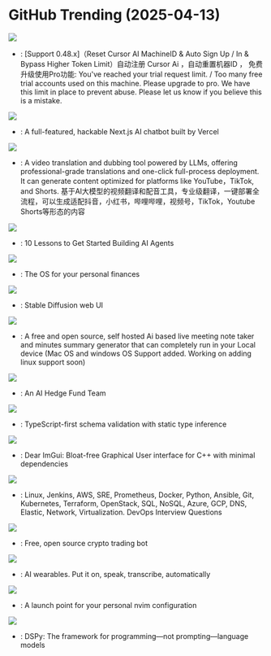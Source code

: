 # GitHub Trending (2025-04-13)

![](https://img.shields.io/badge/Python-New%201-green?style=flat-square&logo=appveyor)
- [](https://github.comundefined): [Support 0.48.x]（Reset Cursor AI MachineID & Auto Sign Up / In & Bypass Higher Token Limit）自动注册 Cursor Ai ，自动重置机器ID ， 免费升级使用Pro功能: You've reached your trial request limit. / Too many free trial accounts used on this machine. Please upgrade to pro. We have this limit in place to prevent abuse. Please let us know if you believe this is a mistake.

![](https://img.shields.io/badge/TypeScript-New%20170-green?style=flat-square&logo=appveyor)
- [](https://github.comundefined): A full-featured, hackable Next.js AI chatbot built by Vercel

![](https://img.shields.io/badge/Go-New%20497-green?style=flat-square&logo=appveyor)
- [](https://github.comundefined): A video translation and dubbing tool powered by LLMs, offering professional-grade translations and one-click full-process deployment. It can generate content optimized for platforms like YouTube，TikTok, and Shorts. 基于AI大模型的视频翻译和配音工具，专业级翻译，一键部署全流程，可以生成适配抖音，小红书，哔哩哔哩，视频号，TikTok，Youtube Shorts等形态的内容

![](https://img.shields.io/badge/Jupyter%20Notebook-New%20540-green?style=flat-square&logo=appveyor)
- [](https://github.comundefined): 10 Lessons to Get Started Building AI Agents

![](https://img.shields.io/badge/Ruby-New%2019-green?style=flat-square&logo=appveyor)
- [](https://github.comundefined): The OS for your personal finances

![](https://img.shields.io/badge/Python-New%2033-green?style=flat-square&logo=appveyor)
- [](https://github.comundefined): Stable Diffusion web UI

![](https://img.shields.io/badge/C%2B%2B-New%20132-green?style=flat-square&logo=appveyor)
- [](https://github.comundefined): A free and open source, self hosted Ai based live meeting note taker and minutes summary generator that can completely run in your Local device (Mac OS and windows OS Support added. Working on adding linux support soon)

![](https://img.shields.io/badge/Python-New%2066-green?style=flat-square&logo=appveyor)
- [](https://github.comundefined): An AI Hedge Fund Team

![](https://img.shields.io/badge/TypeScript-New%20197-green?style=flat-square&logo=appveyor)
- [](https://github.comundefined): TypeScript-first schema validation with static type inference

![](https://img.shields.io/badge/C%2B%2B-New%2047-green?style=flat-square&logo=appveyor)
- [](https://github.comundefined): Dear ImGui: Bloat-free Graphical User interface for C++ with minimal dependencies

![](https://img.shields.io/badge/Python-New%2091-green?style=flat-square&logo=appveyor)
- [](https://github.comundefined): Linux, Jenkins, AWS, SRE, Prometheus, Docker, Python, Ansible, Git, Kubernetes, Terraform, OpenStack, SQL, NoSQL, Azure, GCP, DNS, Elastic, Network, Virtualization. DevOps Interview Questions

![](https://img.shields.io/badge/Python-New%2025-green?style=flat-square&logo=appveyor)
- [](https://github.comundefined): Free, open source crypto trading bot

![](https://img.shields.io/badge/C-New%2037-green?style=flat-square&logo=appveyor)
- [](https://github.comundefined): AI wearables. Put it on, speak, transcribe, automatically

![](https://img.shields.io/badge/Lua-New%2049-green?style=flat-square&logo=appveyor)
- [](https://github.comundefined): A launch point for your personal nvim configuration

![](https://img.shields.io/badge/Python-New%2075-green?style=flat-square&logo=appveyor)
- [](https://github.comundefined): DSPy: The framework for programming—not prompting—language models

